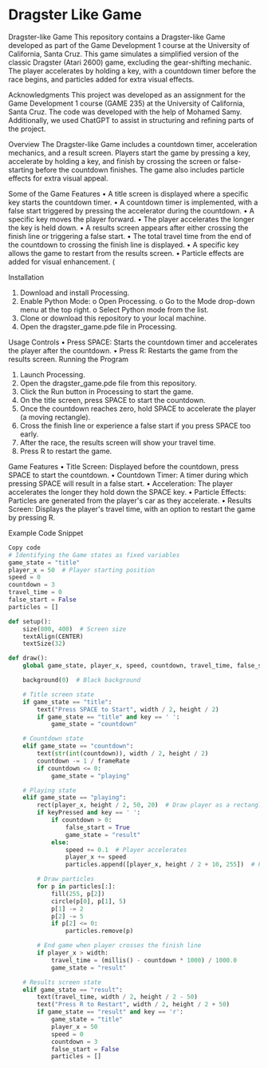 # Dragster Like Game
 
Dragster-like Game
This repository contains a Dragster-like Game developed as part of the Game Development 1 course at the University of California, Santa Cruz. This game simulates a simplified version of the classic Dragster (Atari 2600) game, excluding the gear-shifting mechanic. The player accelerates by holding a key, with a countdown timer before the race begins, and particles added for extra visual effects.

Acknowledgments
This project was developed as an assignment for the Game Development 1 course (GAME 235) at the University of California, Santa Cruz. The code was developed with the help of Mohamed Samy. Additionally, we used ChatGPT to assist in structuring and refining parts of the project.

Overview
The Dragster-like Game includes a countdown timer, acceleration mechanics, and a result screen. Players start the game by pressing a key, accelerate by holding a key, and finish by crossing the screen or false-starting before the countdown finishes. The game also includes particle effects for extra visual appeal.

Some of the Game Features
•	A title screen is displayed where a specific key starts the countdown timer.
•	A countdown timer is implemented, with a false start triggered by pressing the accelerator during the countdown.
•	A specific key moves the player forward.
•	The player accelerates the longer the key is held down.
•	A results screen appears after either crossing the finish line or triggering a false start.
•	The total travel time from the end of the countdown to crossing the finish line is displayed.
•	A specific key allows the game to restart from the results screen.
•	Particle effects are added for visual enhancement. (

Installation
1.	Download and install Processing.
2.	Enable Python Mode:
o	Open Processing.
o	Go to the Mode drop-down menu at the top right.
o	Select Python mode from the list.
3.	Clone or download this repository to your local machine.
4.	Open the dragster_game.pde file in Processing.

Usage
Controls
•	Press SPACE: Starts the countdown timer and accelerates the player after the countdown.
•	Press R: Restarts the game from the results screen.
Running the Program
1.	Launch Processing.
2.	Open the dragster_game.pde file from this repository.
3.	Click the Run button in Processing to start the game.
4.	On the title screen, press SPACE to start the countdown.
5.	Once the countdown reaches zero, hold SPACE to accelerate the player (a moving rectangle).
6.	Cross the finish line or experience a false start if you press SPACE too early.
7.	After the race, the results screen will show your travel time.
8.	Press R to restart the game.

Game Features
•	Title Screen: Displayed before the countdown, press SPACE to start the countdown.
•	Countdown Timer: A timer during which pressing SPACE will result in a false start.
•	Acceleration: The player accelerates the longer they hold down the SPACE key.
•	Particle Effects: Particles are generated from the player's car as they accelerate.
•	Results Screen: Displays the player's travel time, with an option to restart the game by pressing R.

Example Code Snippet
```python
Copy code
# Identifying the Game states as fixed variables
game_state = "title"
player_x = 50  # Player starting position
speed = 0
countdown = 3
travel_time = 0
false_start = False
particles = []

def setup():
    size(800, 400)  # Screen size
    textAlign(CENTER)
    textSize(32)

def draw():
    global game_state, player_x, speed, countdown, travel_time, false_start, particles

    background(0)  # Black background

    # Title screen state
    if game_state == "title":
        text("Press SPACE to Start", width / 2, height / 2)
        if game_state == "title" and key == ' ':
            game_state = "countdown"

    # Countdown state
    elif game_state == "countdown":
        text(str(int(countdown)), width / 2, height / 2)
        countdown -= 1 / frameRate
        if countdown <= 0:
            game_state = "playing"

    # Playing state
    elif game_state == "playing":
        rect(player_x, height / 2, 50, 20)  # Draw player as a rectangle
        if keyPressed and key == ' ':
            if countdown > 0:
                false_start = True
                game_state = "result"
            else:
                speed += 0.1  # Player accelerates
                player_x += speed
                particles.append([player_x, height / 2 + 10, 255])  # Particle effect

        # Draw particles
        for p in particles[:]:
            fill(255, p[2])
            circle(p[0], p[1], 5)
            p[1] -= 2
            p[2] -= 5
            if p[2] <= 0:
                particles.remove(p)

        # End game when player crosses the finish line
        if player_x > width:
            travel_time = (millis() - countdown * 1000) / 1000.0
            game_state = "result"

    # Results screen state
    elif game_state == "result":
        text(travel_time, width / 2, height / 2 - 50)
        text("Press R to Restart", width / 2, height / 2 + 50)
        if game_state == "result" and key == 'r':
            game_state = "title"
            player_x = 50
            speed = 0
            countdown = 3
            false_start = False
            particles = []

